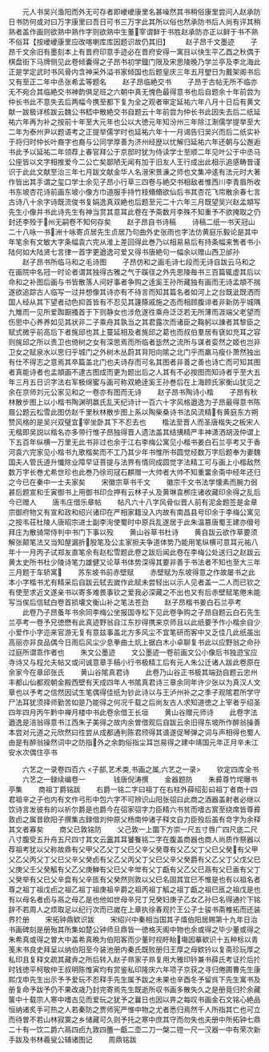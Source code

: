 <!-- { "loadSidebar": true } -->
　　元人书吴兴渔阳而外无可存者即巙巙康里名甚噪然其书稍俗康里尝问人赵承防日书防何或对曰万字康里曰吾日可书三万字此其所以俗也然承防书后人尚有评其稍熟者盖作画则欲熟中熟作字则欲熟中生董宰谓鲜于书胜赵承防亦正以鲜于书不熟不俗耳【按巙巙康里应改喀喇库库因题识故仍其旧】
　　赵子昂千文墨迹
　　子昂千文余旧有墨刻本上有晋府印意手迹必在晋府安得一寓目以快生平乙酉之秋偶于棋盘街下马牌侧见此卷倾囊得之子昂书初学鐡门限及宋思陵晚乃学兰亭及李北海此正是学定武时书风骨内含神采外溢书家倾国也后题皇庆三年五月朢日为戴架阁书后又有至正二年中丞张希孟等题名
　　赵子昂临絶交书
　　子昂于古帖无所不临亦无不宛合其临絶交书神韵俱足班之六朝中真无愧色最得意书也后自题余十年前尝为仲长书此不意失去后两幅今携至都下复为全之观者审定延祐六年八月十日后有黄文献一跋极详核跋云魏公书嵇中散絶交书自题云十年前尝为仲长书此因失去后二纸延祐六年再为补之按前十年至大元年也公以大徳元年知汾州三年除江淛儒学提举至大二年为泰州尹以题语考之正提举儒学时也延祐六年十一月谒告归吴兴而后二纸实补于将归时仲长叶裔字也裔与公同学厚善为济州经歴以忧解归延祐六年还朝与公邂逅书此予以延祐二年领荐上春官拜公于京邸时犹为侍读学士至顺二年见叶公于中丞马公座皆以文字相推爱今二公亡矣鄙陋无闻有加于旧友人王行成出此相示追感畴昔谨识于此此文献至治三年七月跋文献金华人名溍宋景濓之师也文集冲逺有法元时大著作皆出其手谓之玺口学士余见子昂小行草三四卷与絶交书相敌者惟西川李青眉所收书东坡杏花诗前画东坡小像方巾道服手持竹枝翛翛欲仙后书其杏花飞帘散余春七言古诗八十余字诗既流俊书复娟逸真双絶也后题至元二十六年三月既望吴兴赵孟頫写先生小像并书此诗先生有神当赏其意耳此卷在予斋数月李殊不知重予不欲掩取之仍封还李殁于州无嗣卷不知何存矣
　　赵子昂自书诗稿
　　诗稿二纸一书天冠山二十八咏一书洲十咏寄贞居先生贞居乃句曲外史张雨也字法仿黄庭乐毅论是其中年笔余有文敏大字条幅袁六完从淮上差回得此巻乃以相易易后有持条幅来售者书小陆何如大陆贤七言律一首字更遒逸可爱又得书唐絶句一幅余以赠山西卫邰孙
　　赵子昂书所临马和之毛诗图
　　子昂仿和之画毛诗七段而无诗自跋云马和之在画院中名冠一时论者谓其独得古雅之气于蹊径之外先思陵毎书三百篇辄虚其后以命和之补图后画与书皆散落人间好事者争购之逹奚王孙所藏独有画而无诗孟頫不揣遂欲追踪古人临写一过并想像其诗亦有不待言而知其篇名者如河上之台既泚既洒而国人经从其下望者动色抑首皆有不忍见其籧篨戚施之态而相顾腹诽者非新防乎城隅九雉而一见所爱踟蹰搔首于下则静女也涉危遂徃乘舟泛泛若无所薄而涯端父老望而伤思中心养养如见其状非二子乘舟其孰当之其君露次而诸臣之鞠躬以諌者其黎臣之赋式微乎前高后下者旄邱也其上蔓延相及者旄邱之葛也而叔伯羣居有褎如充耳之容则旄邱之所以责卫也倚树之女有深思焉而所临者毖然之流所与谋者娈然之姬也岂非卫女之赋泉水以思归乎城门之外树木丛蔚其背阳向隂之北门乎而羸马瘦仆萧然独出有仕不得志之意焉其卒篇盖北门也夫诗存而可名其图者非善之善也诗亡而可知其图者真能诗者也孟頫画不逮古图成而更为题出后之人其有不必按图而知诗者乎至大五年三月五日识字法右军极绵蜜与画可称双絶逹奚王孙巻后在上海顾氏家衡山犹见之余在京师刘元公家见和之一卷亦有图而无诗
　　赵子昂书陶诗小楷
　　子昂有秋林散步图上以小楷书陶渊明嬴氏乱天纪诗计一百六十字风格遒逸为子昂最得意书陈眉公题云松雪此图仿赵千里秋林散步图上系以陶柴桑诗书法风流精有黄庭东方朔赞风格的是吴兴双璧宜宰坐卧其下不忍去也
　　楷法至晋人而圣唐楷失之板宋人无楷即吴説以楷名亦多带行惟子昂独得晋人遗法盖其结搆精严丰神潇洒胡汲仲谓上下五百年纵横一万里无此书非过也余于江右李梅公寓见小楷书姜白石兰亭考又于香河袁六完家见小楷书九歌楷矣而不工乃其少年书惟所书圆觉经数万字后题奉为妻魏国夫人管氏道升懴除业障早证菩提与法界有情同成圆觉字法精工可与画上小楷敌然数万字长巻尤希世珍也此巻乃徐司冦石麒赠一大帅者大帅不知重畱余斋中经年还归之今已在秦中一士夫家矣
　　宋徽宗草书千文
　　徽宗千文书法学懐素而腕力弱甚后题宣和壬寅御书上用御书印佥押有云林子乆及黄琳袁栁庄诸收藏印余得之乱后今已赠人
　　唐韦庄借乐章帖
　　帖凡六十八字风骨似晋人前有泥金题签是金章宗御府物又有宣和政和绍兴诸印在严相家籍没入内故有南昌县号印余于李梅公寓见之按韦荘杜陵人唐昭宗进士副李洵使蜀时中原兵乱遂居于此朱温篡唐蜀王建亦僣号拜庄为散骑常侍判中书门下事以殁
　　黄山谷草书杜诗
　　黄自跋云欲作草要须解张颠笔法又当知屋漏折股笔及公主家担夫争道体势乃能用笔纵横可意耳元祐八年十一月丙子试郑友直笔余有赵松雪题此卷之跋后闻此卷在李梅公处送归之赵跋云黄太史所书杜少陵诗笔力雄健又论草书体势深得其要非善于书法者不知也至大三年三月题于车轿寓
　　苏东坡书前赤壁赋
　　赤壁赋为东坡得意之作故屡书之此本小字楷书尤有精采后自跋云轼去嵗作此赋未尝轻出以示人见者盖一二人而已钦之有使至求近文遂亲书以寄多难畏事钦之爱我必深藏之不出也又有后赤壁赋笔倦未能写当俟后信轼白卷首损壊文衡山补之笔法苍劲
　　赵子昂楷书姜白石兰亭考
　　此卷乃子昂蚤年书余同李梅公坐报国寺松下见此卷争购之子昂自题云白石先生兰亭考一卷予兄徳懋有此真迹野翁自江东抄得携来京师且以此纸要予作小楷余自少小爱作小字迩来官游无复有意兹事盖北方多风尘不宜笔研而客中又乏佳几此纸虽出高丽亦非良品偶今日雨后风尘少息拳曲土炕上据白木小卓聊复书此以应野翁之命孙过庭所谓乖作者也
　　朱文公墨迹
　　文公墨迹一卷前画文公小像后书独逰宝应寺诗又与程允夫帖又或问诚意章手稿小行书极精工后有元人朱公迁诸人跋此卷原在余家今在章邱张氏
　　黄山谷隂真君诗
　　此卷乃山谷正书极其端劲自题云忠州丰都山仙都观朝金殿西壁有天成四年人书隂真君诗三章余同年许少张以为真汉人文章也以予考之信然因试生笔偶得佳纸为钞此诗以与王泸州补之之季子观隂君所学守尸法耳犹须择师勤苦如是乃能得之何况千载之后尚友古人求知道徳之上宰者乎绍圣四年四月丙午黔中禅月楼中书此卷余借王长垣
　　黄山谷赠元师诗
　　此卷字法遒逸是涪翁得意书江西朱子美得之故内余曽借观后自跋云余旧得东坡所作醉翁操善本尝对元道之元欣然曰徃尝从成都通判陈君颀得其谱遂促琴弹之词与声相得也蜀人由是有醉翁操然词中之防指外之余韵俗指尘耳岂易得之建中靖国元年正月辛未江安水次偶住亭书





　　六艺之一录卷四百六
<子部,艺术类,书画之属,六艺之一录>
　　钦定四库全书
　　六艺之一録续编卷一　　　　钱唐倪涛撰
　　金器题防
　　朱彛尊竹垞曝书亭集
　　商祖丁爵铭跋
　　右爵一铭二字曰祖丁在右柱外薛绍彭曰祖丁者商十四君祖辛之子也内有文作弓形中包六字不可辨识山阳张弨曰此商之酒器盖射者必继以饮诗言发彼有的以祈尔爵是也爵今在弨家弨字力臣精六书贫而嗜古賔至绕席皆尊彛敦卣之属昔欧阳子撰集古録借刘仲原父杨南仲诸子释文自力臣殁后虽有竒字为余释其文者寡矣
　　商父已敦铭防
　　父己敦一上圜下方崇一尺五寸唇广四尺底二尺八寸腹受五升舟五尺四寸其文云靁其耳饕餮铭二字在腹盖商器也商人尚质作祭器以荐祖考犹以父称故鼎有父甲父乙父丁父巳父辛父癸尊有父乙父丁父巳父癸有父甲父乙父丙父丁父巳父辛父癸卣有父乙父丙父丁父巳父辛父癸爵有父乙父丁父戊父巳父庚父壬父癸觚有父乙父庚觯有父巳父辛斚有父丁甗有父乙父巳鬲有父巳盉有父丁父癸举有父巳父辛盘有父辛匜有父癸然则敦以父巳名固其宜巳不惟是也有以祖名者尊之祖丁祖戊卣之祖乙祖丁祖庚祖辛爵之祖丙祖丁觚之祖丁甗之祖巳匜之祖戊是也有以母名者卣与鬲之母乙是也他如世母辛兄丁兄癸妇庚子乙女乙孙巳名得通扵下铭辞不若周人之烦取足以纪行次而已嵗在上章执徐春观扵王公子士骏书斋椎拓而还装界扵册
　　宋拓钟鼎欵识跋
　　宋绍兴中秦相当国其子熺伯阳居赐第十九年日治书画碑刻是册殆其所集如楚公钟师旦鼎皆一徳格天阁中物也余或得之毕少董或得之朱希真或得之曽大中盖希真晩为伯阳客而少董时视盱眙塲因摹欵识十五种标以青笺末书良史拜呈以纳伯阳至今装池册内秦氏既败册归王厚之母欵钤以复斋珍玩厚之私印且复释文疏其藏弆之所后转入赵子昻家子昻复用大雅印钤兼书薛氏考证扵后扵时钱徳平柯敬仲王叔明陈惟寅均有赏鉴私印隆庆六年项子京获之寻归倦圃曹先生康熙戊申先生出示予予爱玩不忍释手先生属予跋之未果也辛酉冬予留呉下先生寓书及册复命予跋予仍不果改歳乃封完寄焉先生既逝所収书画多散失久之是册竟归扵余藏箧中十载宗人寒中嗜古见而爱玩之犹予之曩日也因以畀之每叹书画金石文铭心絶品恒纳诸炙手可热之人若秦防之贾师宪严惟中物之尤者悉归焉然千人所指其亡也可立而待曽不若山林寂寞之乡储藏可久则予托之寒中庶其守而勿失也夫册中所拓钟七鼎二十有一饮二爵六鬲四卣九敦四簠一甗二壶二刀一槃二镫一尺一汉器一中有荣次新手跋及书林羲叟公辅诸图记
　　周鼎铭跋
